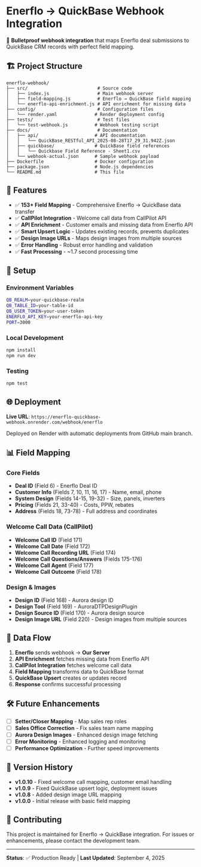 # Enerflo → QuickBase Webhook Integration

🚀 **Bulletproof webhook integration** that maps Enerflo deal submissions to QuickBase CRM records with perfect field mapping.

## 🏗️ Project Structure

```
enerflo-webhook/
├── src/                          # Source code
│   ├── index.js                  # Main webhook server
│   ├── field-mapping.js          # Enerflo → QuickBase field mapping
│   └── enerflo-api-enrichment.js # API enrichment for missing data
├── config/                       # Configuration files
│   └── render.yaml              # Render deployment config
├── tests/                        # Test files
│   └── test-webhook.js          # Webhook testing script
├── docs/                         # Documentation
│   ├── api/                     # API documentation
│   │   └── QuickBase_RESTful_API_2025-08-28T17_29_31.942Z.json
│   ├── quickbase/               # QuickBase field references
│   │   └── Quickbase Field Reference - Sheet1.csv
│   └── webhook-actual.json      # Sample webhook payload
├── Dockerfile                   # Docker configuration
├── package.json                 # Node.js dependencies
└── README.md                    # This file
```

## 🚀 Features

- ✅ **153+ Field Mapping** - Comprehensive Enerflo → QuickBase data transfer
- ✅ **CallPilot Integration** - Welcome call data from CallPilot API
- ✅ **API Enrichment** - Customer emails and missing data from Enerflo API
- ✅ **Smart Upsert Logic** - Updates existing records, prevents duplicates
- ✅ **Design Image URLs** - Maps design images from multiple sources
- ✅ **Error Handling** - Robust error handling and validation
- ✅ **Fast Processing** - ~1.7 second processing time

## 🔧 Setup

### Environment Variables
```bash
QB_REALM=your-quickbase-realm
QB_TABLE_ID=your-table-id
QB_USER_TOKEN=your-user-token
ENERFLO_API_KEY=your-enerflo-api-key
PORT=3000
```

### Local Development
```bash
npm install
npm run dev
```

### Testing
```bash
npm test
```

## 🌐 Deployment

**Live URL**: `https://enerflo-quickbase-webhook.onrender.com/webhook/enerflo`

Deployed on Render with automatic deployments from GitHub main branch.

## 📊 Field Mapping

### Core Fields
- **Deal ID** (Field 6) - Enerflo Deal ID
- **Customer Info** (Fields 7, 10, 11, 16, 17) - Name, email, phone
- **System Design** (Fields 14-15, 19-32) - Size, panels, inverters
- **Pricing** (Fields 21, 33-40) - Costs, PPW, rebates
- **Address** (Fields 18, 73-78) - Full address and coordinates

### Welcome Call Data (CallPilot)
- **Welcome Call ID** (Field 171)
- **Welcome Call Date** (Field 172)
- **Welcome Call Recording URL** (Field 174)
- **Welcome Call Questions/Answers** (Fields 175-176)
- **Welcome Call Agent** (Field 177)
- **Welcome Call Outcome** (Field 178)

### Design & Images
- **Design ID** (Field 168) - Aurora design ID
- **Design Tool** (Field 169) - AuroraDTPDesignPlugin
- **Design Source ID** (Field 170) - Aurora design source
- **Design Image URL** (Field 220) - Design images from multiple sources

## 🔄 Data Flow

1. **Enerflo** sends webhook → **Our Server**
2. **API Enrichment** fetches missing data from Enerflo API
3. **CallPilot Integration** fetches welcome call data
4. **Field Mapping** transforms data to QuickBase format
5. **QuickBase Upsert** creates or updates record
6. **Response** confirms successful processing

## 🛠️ Future Enhancements

- [ ] **Setter/Closer Mapping** - Map sales rep roles
- [ ] **Sales Office Correction** - Fix sales team name mapping
- [ ] **Aurora Design Images** - Enhanced design image fetching
- [ ] **Error Monitoring** - Enhanced logging and monitoring
- [ ] **Performance Optimization** - Further speed improvements

## 📝 Version History

- **v1.0.10** - Fixed welcome call mapping, customer email handling
- **v1.0.9** - Fixed QuickBase upsert logic, deployment issues
- **v1.0.8** - Added design image URL mapping
- **v1.0.0** - Initial release with basic field mapping

## 🤝 Contributing

This project is maintained for Enerflo → QuickBase integration. For issues or enhancements, please contact the development team.

---

**Status**: ✅ Production Ready | **Last Updated**: September 4, 2025